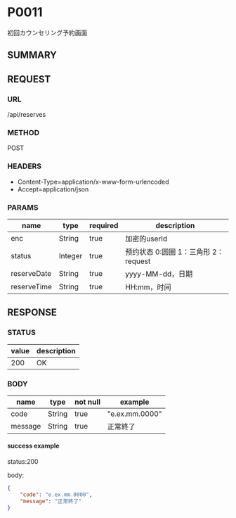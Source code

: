 # P0011
初回カウンセリング予約画面

## SUMMARY

## REQUEST

### URL
/api/reserves

### METHOD

POST

### HEADERS

* Content-Type=application/x-www-form-urlencoded
* Accept=application/json

### PARAMS

| name | type | required | description |
| ----- | ----- | ----- | ----- |
| enc | String | true | 加密的userId |
| status | Integer | true | 预约状态 0:圆圈 1：三角形 2：request |
| reserveDate | String | true | yyyy-MM-dd，日期  |
| reserveTime | String | true | HH:mm，时间  |

## RESPONSE

### STATUS

| value | description |
| ----- | -----|
| 200 | OK |
### BODY
| name | type | not null |example |
| ----- | -----| ----- | ----- |
| code | String | true | "e.ex.mm.0000"  |
| message | String | true | 正常終了  |

#### success example

status:200

body:
```json
{
    "code": "e.ex.mm.0000",
    "message": "正常終了"
}
```
